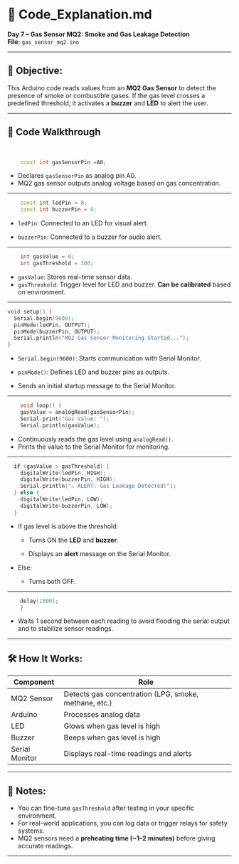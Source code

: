 # 📄 Code_Explanation.md

**Day 7 – Gas Sensor MQ2: Smoke and Gas Leakage Detection**  
**File**: `gas_sensor_mq2.ino`  

---

## 🧠 Objective:

This Arduino code reads values from an **MQ2 Gas Sensor** to detect the presence of smoke or combustible gases. If the gas level crosses a predefined threshold, it activates a **buzzer** and **LED** to alert the user.

---

## 📘 Code Walkthrough
<br>  

```cpp
    const int gasSensorPin =A0;
```
- Declares `gasSensorPin` as analog pin A0.
- MQ2 gas sensor outputs analog voltage based on gas concentration.

---

```cpp
    const int ledPin = 8;
    const int buzzerPin = 9;
```

- `ledPin`: Connected to an LED for visual alert.

- `buzzerPin`: Connected to a buzzer for audio alert.

---

```cpp
    int gasValue = 0;
    int gasThreshold = 300;
```
- `gasValue`: Stores real-time sensor data.
- `gasThreshold`: Trigger level for LED and buzzer. **Can be calibrated** based on environment.

---

```cpp
void setup() {
  Serial.begin(9600);
  pinMode(ledPin, OUTPUT);
  pinMode(buzzerPin, OUTPUT);
  Serial.println("MQ2 Gas Sensor Monitoring Started...");
}
```

- `Serial.begin(9600)`: Starts communication with Serial Monitor.

- `pinMode()`: Defines LED and buzzer pins as outputs.

- Sends an initial startup message to the Serial Monitor.

---

```cpp
    void loop() {
    gasValue = analogRead(gasSensorPin);
    Serial.print("Gas Value: ");
    Serial.println(gasValue);
```
- Continuously reads the gas level using `analogRead()`.
- Prints the value to the Serial Monitor for monitoring.

---

```cpp
  if (gasValue > gasThreshold) {
    digitalWrite(ledPin, HIGH);
    digitalWrite(buzzerPin, HIGH);
    Serial.println("⚠️ ALERT: Gas Leakage Detected!");
  } else {
    digitalWrite(ledPin, LOW);
    digitalWrite(buzzerPin, LOW);
  }
```
- If gas level is above the threshold:

    - Turns ON the **LED** and **buzzer**.

    - Displays an **alert** message on the Serial Monitor.

- Else:

    - Turns both OFF.

---

```cpp
    delay(1000);
    }
```
- Waits 1 second between each reading to avoid flooding the serial output and to stabilize sensor readings.

---

## 🛠️ How It Works:

| Component       | Role                             |
|----------------|----------------------------------|
| MQ2 Sensor      | Detects gas concentration (LPG, smoke, methane, etc.) |
| Arduino         | Processes analog data            |
| LED             | Glows when gas level is high     |
| Buzzer          | Beeps when gas level is high     |
| Serial Monitor  | Displays real-time readings and alerts |

---

## 📝 Notes:
- You can fine-tune `gasThreshold` after testing in your specific environment.
- For real-world applications, you can log data or trigger relays for safety systems.
- MQ2 sensors need a **preheating time (~1–2 minutes)** before giving accurate readings.

---

